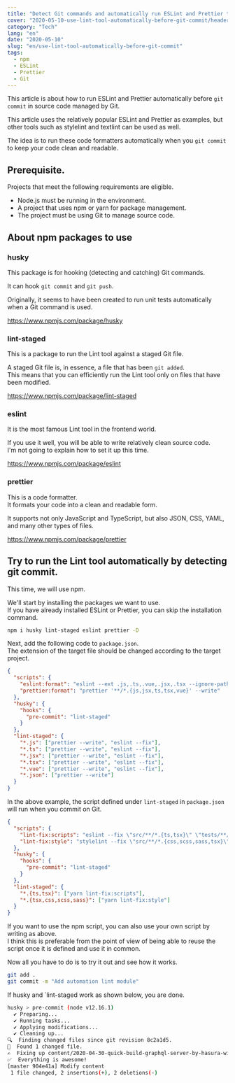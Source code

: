 ```yaml
---
title: "Detect Git commands and automatically run ESLint and Prettier to maintain code quality"
cover: "2020-05-10-use-lint-tool-automatically-before-git-commit/header.png"
category: "Tech"
lang: "en"
date: "2020-05-10"
slug: "en/use-lint-tool-automatically-before-git-commit"
tags:
  - npm
  - ESLint
  - Prettier
  - Git
---
```


This article is about how to run ESLint and Prettier automatically before `git commit` in source code managed by Git.

This article uses the relatively popular ESLint and Prettier as examples, but other tools such as stylelint and textlint can be used as well.

The idea is to run these code formatters automatically when you `git commit` to keep your code clean and readable.

## Prerequisite.

Projects that meet the following requirements are eligible.

- Node.js must be running in the environment.
- A project that uses npm or yarn for package management.
- The project must be using Git to manage source code.

## About npm packages to use

### husky

This package is for hooking (detecting and catching) Git commands.

It can hook `git commit` and `git push`.

Originally, it seems to have been created to run unit tests automatically when a Git command is used.

https://www.npmjs.com/package/husky

### lint-staged

This is a package to run the Lint tool against a staged Git file.

A staged Git file is, in essence, a file that has been `git added`.  
This means that you can efficiently run the Lint tool only on files that have been modified.

https://www.npmjs.com/package/lint-staged

### eslint

It is the most famous Lint tool in the frontend world.

If you use it well, you will be able to write relatively clean source code.  
I'm not going to explain how to set it up this time.

https://www.npmjs.com/package/eslint

### prettier

This is a code formatter.  
It formats your code into a clean and readable form.

It supports not only JavaScript and TypeScript, but also JSON, CSS, YAML, and many other types of files.

https://www.npmjs.com/package/prettier

## Try to run the Lint tool automatically by detecting git commit.

This time, we will use npm.

We'll start by installing the packages we want to use.  
If you have already installed ESLint or Prettier, you can skip the installation command.

```bash
npm i husky lint-staged eslint prettier -D
```

Next, add the following code to `package.json`.  
The extension of the target file should be changed according to the target project.

```json
{
  "scripts": {
    "eslint:format": "eslint --ext .js,.ts,.vue,.jsx,.tsx --ignore-path .gitignore .",
    "prettier:format": "prettier '**/*.{js,jsx,ts,tsx,vue}' --write"
  },
  "husky": {
    "hooks": {
      "pre-commit": "lint-staged"
    }
  },
  "lint-staged": {
    "*.js": ["prettier --write", "eslint --fix"],
    "*.ts": ["prettier --write", "eslint --fix"],
    "*.jsx": ["prettier --write", "eslint --fix"],
    "*.tsx": ["prettier --write", "eslint --fix"],
    "*.vue": ["prettier --write", "eslint --fix"],
    "*.json": ["prettier --write"]
  }
}
```

In the above example, the script defined under `lint-staged` in `package.json` will run when you commit on Git.

```json
{
  "scripts": {
    "lint-fix:scripts": "eslint --fix \"src/**/*.{ts,tsx}\" \"tests/**/*{ts,tsx}\"",
    "lint-fix:style": "stylelint --fix \"src/**/*.{css,scss,sass,tsx}\""
  },
  "husky": {
    "hooks": {
      "pre-commit": "lint-staged"
    }
  },
  "lint-staged": {
    "*.{ts,tsx}": ["yarn lint-fix:scripts"],
    "*.{tsx,css,scss,sass}": ["yarn lint-fix:style"]
  }
}
```

If you want to use the npm script, you can also use your own script by writing as above.  
I think this is preferable from the point of view of being able to reuse the script once it is defined and use it in common.

Now all you have to do is to try it out and see how it works.

```bash
git add .
git commit -m "Add automation lint module"
```

If husky and `lint-staged work as shown below, you are done.

```bash
husky > pre-commit (node v12.16.1)
  ✔ Preparing...
  ✔ Running tasks...
  ✔ Applying modifications...
  ✔ Cleaning up...
🔍  Finding changed files since git revision 8c2a1d5.
🎯  Found 1 changed file.
✍️  Fixing up content/2020-04-30-quick-build-graphql-server-by-hasura-with-nuxt-js/index.md.
✅  Everything is awesome!
[master 904e41a] Modify content
 1 file changed, 2 insertions(+), 2 deletions(-)
```
